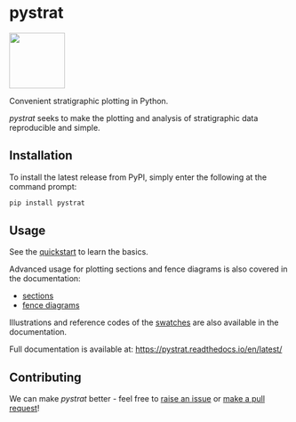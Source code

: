 # pystrat

<img src="https://raw.githubusercontent.com/yuempark/pystrat/master/images/pystrat-logo.png" width="100" height="100">

Convenient stratigraphic plotting in Python.

*pystrat* seeks to make the plotting and analysis of stratigraphic data reproducible and simple.

## Installation

To install the latest release from PyPI, simply enter the following at the command prompt:

```bash
pip install pystrat
```

## Usage

See the [quickstart](https://pystrat.readthedocs.io/en/latest/quickstart.html) to learn the basics.

Advanced usage for plotting sections and fence diagrams is also covered in the documentation:
- [sections](https://pystrat.readthedocs.io/en/latest/sections.html)
- [fence diagrams](https://pystrat.readthedocs.io/en/latest/fence%20diagrams.html)

Illustrations and reference codes of the [swatches](https://pystrat.readthedocs.io/en/latest/swatches.html) are also available in the documentation.

Full documentation is available at:
https://pystrat.readthedocs.io/en/latest/

## Contributing

We can make *pystrat* better - feel free to [raise an issue](https://github.com/yuempark/pystrat/issues) or [make a pull request](https://github.com/yuempark/pystrat/pulls)!
